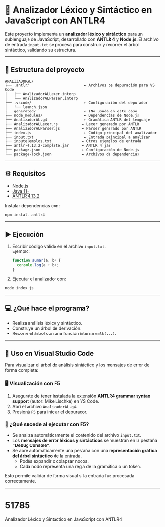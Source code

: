 # 🧠 Analizador Léxico y Sintáctico en JavaScript con ANTLR4

Este proyecto implementa un **analizador léxico y sintáctico** para un sublenguaje de JavaScript, desarrollado con **ANTLR 4** y **Node.js**. El archivo de entrada `input.txt` se procesa para construir y recorrer el árbol sintáctico, validando su estructura.

---

## 📁 Estructura del proyecto

```
ANALIZADORAL/
├── .antlr/                         ← Archivos de depuración para VS Code
│   ├── AnalizadorALLexer.interp
│   └── AnalizadorALParser.interp
├── .vscode/                        ← Configuración del depurador
│   └── launch.json
├── generated/                      ← (No usada en este caso)
├── node_modules/                   ← Dependencias de Node.js
├── AnalizadorAL.g4                 ← Gramática ANTLR del lenguaje
├── AnalizadorALLexer.js           ← Lexer generado por ANTLR
├── AnalizadorALParser.js          ← Parser generado por ANTLR
├── index.js                        ← Código principal del analizador
├── input.txt                       ← Entrada principal a analizar
├── inputejemplos.txt              ← Otros ejemplos de entrada
├── antlr-4.13.2-complete.jar      ← ANTLR 4 jar
├── package.json                   ← Configuración de Node.js
└── package-lock.json              ← Archivos de dependencias
```

---

## ⚙️ Requisitos

- [Node.js](https://nodejs.org/)
- [Java 11+](https://adoptium.net/)
- [ANTLR 4.13.2](https://www.antlr.org/download/antlr-4.13.2-complete.jar)

Instalar dependencias con:

```bash
npm install antlr4
```

---


## ▶️ Ejecución

1. Escribir código válido en el archivo `input.txt`.  
   Ejemplo:

   ```js
   function sumar(a, b) {
     console.log(a + b);
   }
   ```

2. Ejecutar el analizador con:

```bash
node index.js
```

---

## 💻 ¿Qué hace el programa?

- Realiza análisis léxico y sintáctico.
- Construye un árbol de derivación.
- Recorre el árbol con una función interna `walk(...)`.

---

## 🧭 Uso en Visual Studio Code

Para visualizar el árbol de análisis sintáctico y los mensajes de error de forma completa:

### 🖥️ Visualización con F5

1. Asegurate de tener instalada la extensión **ANTLR4 grammar syntax support** (autor: Mike Lischke) en VS Code.
2. Abrí el archivo `AnalizadorAL.g4`.
3. Presioná `F5` para iniciar el depurador.

### 🧩 ¿Qué sucede al ejecutar con F5?

- Se analiza automáticamente el contenido del archivo `input.txt`.
- Los **mensajes de error léxicos y sintácticos** se muestran en la pestaña **"Debug Console"**.
- Se abre automáticamente una pestaña con una **representación gráfica del árbol sintáctico** de la entrada.
  - Podés expandir o colapsar nodos.
  - Cada nodo representa una regla de la gramática o un token.

Esto permite validar de forma visual si la entrada fue procesada correctamente.

---

# 51785
Analizador Léxico y Sintáctico en JavaScript con ANTLR4
